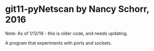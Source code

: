 # git11-pyNetscan by Nancy Schorr, 2016

Note: As of 1/12/19 - this is older code, and needs updating.

A program that experiments with ports and sockets.

